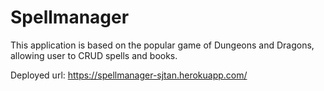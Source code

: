 # Spellmanager

This application is based on the popular game of Dungeons and Dragons, allowing user to CRUD spells and books.

Deployed url: https://spellmanager-sjtan.herokuapp.com/
